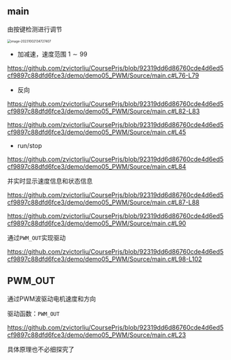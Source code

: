 ## main

由按键检测进行调节

<img src="https://cdn.jsdelivr.net/gh/zvictorliu/typoraPics@main/img/image-20231002134727407.png" alt="image-20231002134727407" style="zoom:50%;" />

- 加减速，速度范围 $1 \sim 99$

https://github.com/zvictorliu/CoursePrjs/blob/92319dd6d86760cde4d6ed5cf9897c88dfd6fce3/demo/demo05_PWM/Source/main.c#L76-L79

- 反向

https://github.com/zvictorliu/CoursePrjs/blob/92319dd6d86760cde4d6ed5cf9897c88dfd6fce3/demo/demo05_PWM/Source/main.c#L82-L83

https://github.com/zvictorliu/CoursePrjs/blob/92319dd6d86760cde4d6ed5cf9897c88dfd6fce3/demo/demo05_PWM/Source/main.c#L45

- run/stop

https://github.com/zvictorliu/CoursePrjs/blob/92319dd6d86760cde4d6ed5cf9897c88dfd6fce3/demo/demo05_PWM/Source/main.c#L84

并实时显示速度信息和状态信息

https://github.com/zvictorliu/CoursePrjs/blob/92319dd6d86760cde4d6ed5cf9897c88dfd6fce3/demo/demo05_PWM/Source/main.c#L87-L88

https://github.com/zvictorliu/CoursePrjs/blob/92319dd6d86760cde4d6ed5cf9897c88dfd6fce3/demo/demo05_PWM/Source/main.c#L90

通过`PWM_OUT`实现驱动

https://github.com/zvictorliu/CoursePrjs/blob/92319dd6d86760cde4d6ed5cf9897c88dfd6fce3/demo/demo05_PWM/Source/main.c#L98-L102

## PWM_OUT

通过PWM波驱动电机速度和方向

驱动函数：`PWM_OUT`

https://github.com/zvictorliu/CoursePrjs/blob/92319dd6d86760cde4d6ed5cf9897c88dfd6fce3/demo/demo05_PWM/Source/main.c#L23

具体原理也不必细探究了